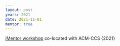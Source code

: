 ```yaml
---
layout: post
years: 2021
date: 2021-11-01
mentor: true
---
```


[iMentor workshop](https://sites.google.com/vt.edu/imentor) co-located with ACM-CCS {2021}